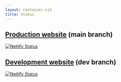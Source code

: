 ```yaml
---
layout: container.njk
title: Status
---
```


## [Production website](https://sexpression.org.uk) (main branch)
[![Netlify Status](https://api.netlify.com/api/v1/badges/ab979f81-b039-4ddf-af84-ced9ce8f5aba/deploy-status?branch=main)](https://app.netlify.com/sites/sexpression/deploys)

## [Development website](https://dev.sexpression.org.uk) (dev branch)
[![Netlify Status](https://api.netlify.com/api/v1/badges/ab979f81-b039-4ddf-af84-ced9ce8f5aba/deploy-status?branch=dev)](https://app.netlify.com/sites/sexpression/deploys)